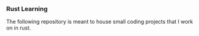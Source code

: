 ### Rust Learning
The following repository is meant to house small coding projects that I work on in rust.
